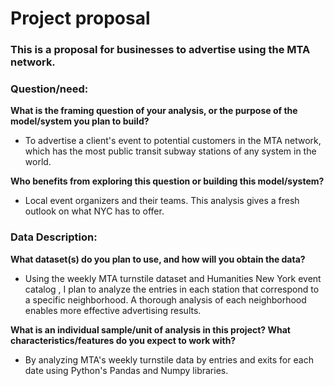 # Project proposal 
### This is a proposal for businesses to advertise using the MTA network.

### **Question/need:**

**What is the framing question of your analysis, or the purpose of the model/system you plan to build?**
  - To advertise a client's event to potential customers in the MTA network, which has the most public transit subway stations of any system in the world.
  
**Who benefits from exploring this question or building this model/system?**
  - Local event organizers and their teams. This analysis gives a fresh outlook on what NYC has to offer.

### **Data Description:**

**What dataset(s) do you plan to use, and how will you obtain the data?**
   - Using the weekly MTA turnstile dataset and Humanities New York event catalog , I plan to analyze the entries in each station that correspond to a specific neighborhood. A thorough analysis of each neighborhood enables more effective advertising results.
   
**What is an individual sample/unit of analysis in this project? What characteristics/features do you expect to work with?**
   - By analyzing MTA's weekly turnstile data by entries and exits for each date using Python's Pandas and Numpy libraries.
